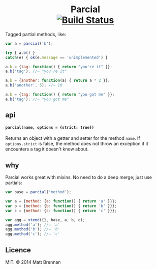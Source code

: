 <h1 align="center">
Parcial
<br>
<a href="https://travis-ci.org/quarterto/Parcial"><img alt="Build Status" src="https://travis-ci.org/quarterto/Parcial.svg"></a>
</h1>


Tagged partial methods, like:

```javascript
var a = parcial('b');

try { a.b() }
catch(e) { ok(e.message == 'unimplemented') }

a.b = {tag: function() { return "you're it" }};
a.b('tag'); //⇒ "you're it"

a.b = {another: function(a) { return a * 2 }};
a.b('another', 5); //⇒ 10

a.b = {tag: function() { return "you got me" }};
a.b('tag'); //⇒ "you got me"
```

## api
#### `parcial(name, options = {strict: true})`
Returns an object with a getter and setter for the method `name`. If `options.strict` is false, the method does not throw an exception if it encounters a tag it doesn't know about.

## why

Parcial works great with mixins. No need to do a deep merge; just use partials:

```javascript
var base = parcial('method');

var a = {method: {a: function() { return 'a' }}};
var b = {method: {b: function() { return 'b' }}};
var c = {method: {c: function() { return 'c' }}};

var agg = xtend({}, base, a, b, c);
agg.method('a'); //⇒ 'a'
agg.method('b'); //⇒ 'b'
agg.method('c'); //⇒ 'c'
```

## Licence
MIT. &copy; 2014 Matt Brennan
